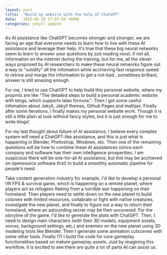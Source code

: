 ```yaml
---
layout: post
title:  "Build my website with the help of ChatGPT"
date:   2023-05-29 17:07:59 +0800
categories: jekyll update
---
```


<!--Jekyll requires blog post files to be named according to the following format:-->

<!--`YEAR-MONTH-DAY-title.MARKUP`-->

<!--Where `YEAR` is a four-digit number, `MONTH` and `DAY` are both two-digit numbers, and `MARKUP` is the file extension representing the format used in the file. After that, include the necessary front matter. Take a look at the source for this post to get an idea about how it works.-->

<!--Jekyll also offers powerful support for code snippets:-->

<!--{% highlight ruby %}-->
<!--def print_hi(name)-->
  <!--puts "Hi, #{name}"-->
<!--end-->
<!--print_hi('Tom')-->
<!--#=> prints 'Hi, Tom' to STDOUT.-->
<!--{% endhighlight %}-->

<!--$$-->
<!--x = 2y -->
<!--$$-->

<!--Check out the [Jekyll docs][jekyll-docs] for more info on how to get the most out of Jekyll. File all bugs/feature requests at [Jekyll’s GitHub repo][jekyll-gh]. If you have questions, you can ask them on [Jekyll Talk][jekyll-talk].-->

<!--[jekyll-docs]: https://jekyllrb.com/docs/home-->
<!--[jekyll-gh]:   https://github.com/jekyll/jekyll-->
<!--[jekyll-talk]: https://talk.jekyllrb.com/-->

As AI assistance like ChatGPT becomes stronger and stronger, we are facing an age that everyone needs to learn
how to live with these AI assistance and leverage their help. It's true that these big neural networks seem to
learn to answer your questions by just reading most, if not all, information on the internet during the training, but
for me, all the clever ways proposed by AI researchers to make these neural networks figure out a way to "solidify" 
all the infomation while acchieving fast responce speed to retrive and merge the information to get a not-bad
, sometimes brilliant, answer is still amazing enough.  

For me, I tried to use ChatGPT to help build this personal website, 
where my propmts are like "The detailed steps to build a personal academic website with blogs, which supports
latex formula.". Then I got some useful infomation about Jekyll, Jekyll themes, Github Pages and mathjax. Finally after
some iterations, I finally makes my personal website work. Though it is still a little plain at look without
fancy styles, but it is just enough for me to write blogs!

For my last thought about future of AI assistance, I believe every complex system will need a ChatGPT-like
assistance, and this is just what is happening in Blender, Photoshop, Windows, etc. Then one of the remaining questions will be how
to combine these AI assistances (since each company and software has their own intelligence prosperities, I am suspicious
there will be one-for-all AI assistance, but this may be acchieved on opensource software first) to build a smoothly automatic pipeline for people's need. 

Take content generation industry for example, I'd like to develop a personal VR FPS & survival game, which is happening on a
remote planet, where players act as refugees fleeing from a horrible war happening on their homeland. Then players
need to settle down on the new planet to build colonies with limited resources, collabrate or fight with native creatures, investigate the
new planet, and finally to figure out a way to return their homeland, where an astounding secret may be then uncovered.
For the storyline of the game, I'd like to generate the plots with ChatGPT. Then, I need to design main characters
(with their 3D models, equipment assets, voices, background settings, etc.) and enemies on the new planet using 3D modeling tools like Blender. 
Then I generate some animation cutscenes with some other tools. Finally (?) I build the code for core gameplay functionalities based on mature gameplay assets.
Just by imagining this workflow, it is excited to see there are quite a lot of parts AI can assist us. 


